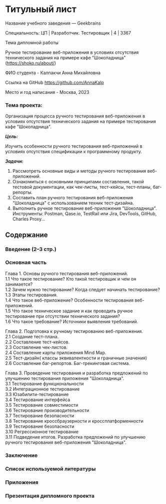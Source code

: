 # Титульный лист


 Название учебного заведения — Geekbrains

 Специальность: ЦП | Разработчик. Тестировщик | 4 | 3367

 Тема дипломной работы

 Ручное тестирование веб-приложения в условиях отсутствия технического задания на примере кафе "Шоколадница"(https://shoko.ru/about/)

 ФИО студента - Калпакчи Анна Михайловна

 Ссылка на GitHub
 https://github.com/AnnaKalp

 Место и год написания - Москва, 2023
### Тема проекта: 
Организация процесса ручного тестирования веб-приложения в условиях отсутствия технического задания на примере тестирования кафе "Шоколадница".

***Цель:***

Изучить особенности ручного тестирования веб-приложений в условиях отсутствия спецификации к программному продукту.

***Задачи:***

1.	Рассмотреть основные виды и методы ручного тестирования веб-приложений.
2.	Ознакомиться с основными принципами составления, такой тестовой документации, как чек-листы, тест-кейсы, тест-планы, баг-репорты.
3.	Составить план ручного тестирования веб-приложения "Шоколадница" с использованием техник тест-дизайна.
4.	Выполнить ручное тестирование веб-приложения "Шоколадница".
Инструменты: Postman, Qase.io, TestRail или Jira, DevTools, GitHub, Charles Proxy...
## Содержание
### Введение (2–3 стр.)
### Основная часть

Глава 1. Основы ручного тестирования веб-приложений.     
1.1 Что такое тестирование? Кто такой тестировщик и чем он занимается?    
1.2 Зачем нужно тестирование? Когда следует начинать тестирование?   
1.3 Этапы тестирования.     
1.4 Что такое веб-приложение? Особенности тестирования веб-приложений.      
1.5 Что такое техническое задание и как проводить ручное тестирование при отсутствии технического задания?    
1.6 Что такое требование? Источники выявления требований.      

Глава 2. Подготовка к ручному тестированию веб-приложения.    
2.1 Создание тест-плана.     
2.2 Составление тест-кейсов.  
2.3 Составление чек-листов.  
2.4 Составление карты приложения Mind Map.    
2.5 Тест-дизайн( классы эквивалентности и граничные значения)   
2.6 Составление баг-репортов. Баг-трекинговая система.    

Глава 3. Проведение тестирования и разработка предложений по улучшению тестирования приложения "Шоколадница".  
3.1 Тестирование функциональности   
3.2 Интеграционное тестирование  
3.3 Юзабилити-тестирование      
3.4 Тестирование интерфейса    
3.5 Тестирование совместимости    
3.6 Тестирование производительности       
3.7 Тестирование безопасности    
3.8 Тестирование кроссбраузерности и кроссплатформенности   
3.9 Тестирование безопасности  
3.10 Регрессионное тестирование    
3.11 Подведение итогов. Разработка предложений по улучшению ручного тестирования веб-приложения "Шоколадница".     
### Заключение   
### Список используемой литературы  
### Приложения
### Презентация дипломного проекта


